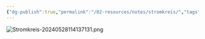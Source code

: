 ```yaml
---
{"dg-publish":true,"permalink":"/02-resources/notes/stromkreis/","tags":["elektrotechnik"],"noteIcon":"","updated":"2025-08-26T16:35:07.904+02:00"}
---
```


![Stromkreis-20240528114137131.png](/img/user/02%20-%20RESOURCES/Files/IMG/Stromkreis-20240528114137131.png)